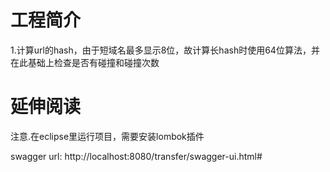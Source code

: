 # 工程简介
1.计算url的hash，由于短域名最多显示8位，故计算长hash时使用64位算法，并在此基础上检查是否有碰撞和碰撞次数


# 延伸阅读


注意.在eclipse里运行项目，需要安装lombok插件

swagger url: http://localhost:8080/transfer/swagger-ui.html#